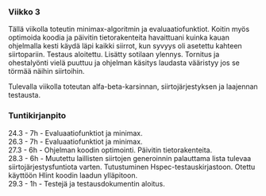### Viikko 3

Tällä viikolla toteutin minimax-algoritmin ja evaluaatiofunktiot. Koitin myös optimoida koodia ja päivitin tietorakenteita havaittuani kuinka kauan ohjelmalla kesti käydä läpi kaikki siirrot, kun syvyys oli asetettu kahteen siirtopariin. Testaus aloitettu. Lisätty sotilaan ylennys. Tornitus ja ohestalyönti vielä puuttuu ja ohjelman käsitys laudasta vääristyy jos se törmää näihin siirtoihin.

Tulevalla viikolla toteutan alfa-beta-karsinnan, siirtojärjestyksen ja laajennan testausta.

### Tuntikirjanpito

24.3 - 7h - Evaluaatiofunktiot ja minimax.  
26.3 - 7h - Evaluaatiofunktiot ja minimax.  
27.3 - 6h - Ohjelman koodin optimointi. Päivitin tietorakenteita.  
28.3 - 6h - Muutettu laillisten siirtojen generoinnin palauttama lista tulevaa siirtojärjestysfuntiota varten. Tutustuminen Hspec-testauskirjastoon. Otettu käyttöön Hlint koodin laadun ylläpitoon.  
29.3 - 1h - Testejä ja testausdokumentin aloitus.
